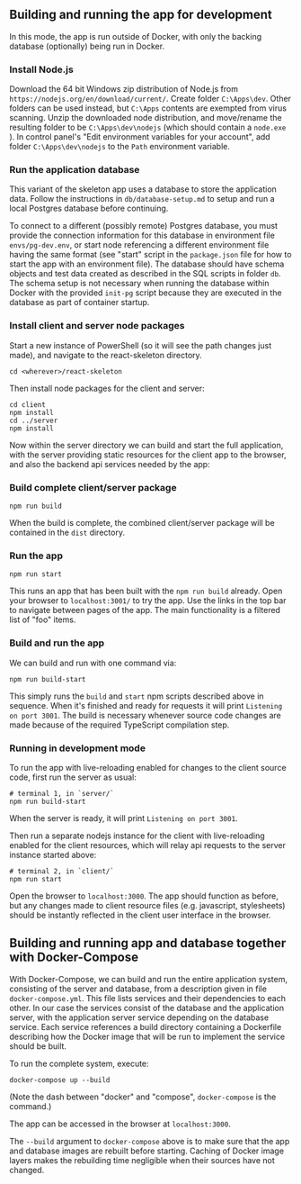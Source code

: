## Building and running the app for development

In this mode, the app is run outside of Docker, with
only the backing database (optionally) being run
in Docker.

### Install Node.js
Download the 64 bit Windows zip distribution of
Node.js from `https://nodejs.org/en/download/current/`.
Create folder `C:\Apps\dev`. Other folders can be used
instead, but `C:\Apps` contents are exempted from virus
scanning. Unzip the downloaded node distribution, and
move/rename the resulting folder to be 
`C:\Apps\dev\nodejs` (which should contain a `node.exe`
). In control panel's "Edit environment variables
for your account", add folder `C:\Apps\dev\nodejs`
to the `Path` environment variable.

### Run the application database
This variant of the skeleton app uses a database to store
the application data. Follow the instructions in
`db/database-setup.md` to setup and run a local Postgres
database before continuing.

To connect to a different (possibly remote) Postgres
database, you must provide the connection information
for this database in environment file
`envs/pg-dev.env`, or start node referencing a
different environment file having the same format
(see "start" script in the `package.json` file for how
to start the app with an environment file). The
database should have schema objects and test data
created as described in the SQL scripts in folder `db`.
The schema setup is not necessary when running the
database within Docker with the provided `init-pg`
script because they are executed in the database as
part of container startup.

### Install client and server node packages
Start a new instance of PowerShell (so it will
see the path changes just made), and navigate to
the react-skeleton directory.

```
cd <wherever>/react-skeleton
```

Then install node packages for the client and server:
```
cd client
npm install
cd ../server
npm install
```

Now within the server directory we can build and
start the full application, with the server
providing static resources for the client app to 
the browser, and also the backend api services
needed by the app:

### Build complete client/server package
```
npm run build
```

When the build is complete, the combined client/server
package will be contained in the `dist` directory.

### Run the app
```
npm run start
```

This runs an app that has been built with the
`npm run build` already. Open your browser to
`localhost:3001/` to try the app. Use the links
in the top bar to navigate between pages of the
app. The main functionality is a filtered list
of "foo" items.

### Build and run the app
We can build and run with one command via:
```
npm run build-start
```
This simply runs the `build` and `start` npm 
scripts described above in sequence. When it's
finished and ready for requests it will print
`Listening on port 3001`. The build is necessary
whenever source code changes are made because of
the required TypeScript compilation step.

### Running in development mode
To run the app with live-reloading enabled for changes
to the client source code, first run the server
as usual:

```
# terminal 1, in `server/`
npm run build-start
```
When the server is ready, it will print
`Listening on port 3001`.

Then run a separate nodejs instance for the client
with live-reloading enabled for the client resources,
which will relay api requests to the server instance
started above:
```
# terminal 2, in `client/`
npm run start
```

Open the browser to `localhost:3000`. The app should
function as before, but any changes made to client
resource files (e.g. javascript, stylesheets) should be
instantly reflected in the client user interface in the
browser.

## Building and running app and database together with Docker-Compose

With Docker-Compose, we can build and run the entire application system,
consisting of the server and database, from a description given in file
`docker-compose.yml`. This file lists services and their dependencies
to each other. In our case the services consist of the database and
the application server, with the application server service depending
on the database service. Each service references a build directory
containing a Dockerfile describing how the Docker image that will
be run to implement the service should be built.

To run the complete system, execute:
```
docker-compose up --build
```
(Note the dash between "docker" and "compose", `docker-compose` is the command.)

The app can be accessed in the browser at `localhost:3000`.

The `--build` argument to `docker-compose` above is to make sure that
the app and database images are rebuilt before starting.  Caching of
Docker image layers makes the rebuilding time negligible when their
sources have not changed.
